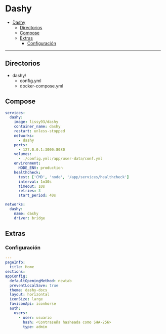 # Dashy

- [Dashy](#dashy)
  - [Directorios](#directorios)
  - [Compose](#compose)
  - [Extras](#extras)
    - [Configuración](#configuración)

---

## Directorios

- dashy/
  - config.yml
  - docker-compose.yml

## Compose

```yaml
services:
  dashy:
    image: lissy93/dashy
    container_name: dashy
    restart: unless-stopped
    networks:
      - dashy
    ports:
      - 127.0.0.1:3000:8080
    volumes:
      - ./config.yml:/app/user-data/conf.yml
    environment:
      NODE_ENV: production
    healthcheck:
      test: ['CMD', 'node', '/app/services/healthcheck']
      interval: 1m30s
      timeout: 10s
      retries: 3
      start_period: 40s

networks:
  dashy:
    name: dashy
    driver: bridge
```

## Extras

### Configuración

```yaml
---
pageInfo:
  title: Home
sections:
appConfig:
  defaultOpeningMethod: newtab
  preventLocalSave: true
  theme: dashy-docs
  layout: horizontal
  iconSize: large
  faviconApi: iconhorse
  auth:
    users:
      - user: usuario
        hash: <Contraseña hasheada como SHA-256>
        type: admin
```
